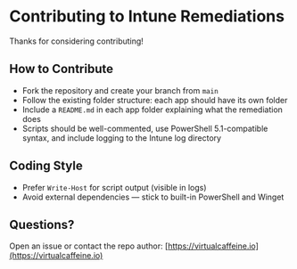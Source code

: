 # Contributing to Intune Remediations

Thanks for considering contributing!

## How to Contribute

- Fork the repository and create your branch from `main`
- Follow the existing folder structure: each app should have its own folder
- Include a `README.md` in each app folder explaining what the remediation does
- Scripts should be well-commented, use PowerShell 5.1-compatible syntax, and include logging to the Intune log directory

## Coding Style

- Prefer `Write-Host` for script output (visible in logs)
- Avoid external dependencies — stick to built-in PowerShell and Winget

## Questions?

Open an issue or contact the repo author: [https://virtualcaffeine.io](https://virtualcaffeine.io)

